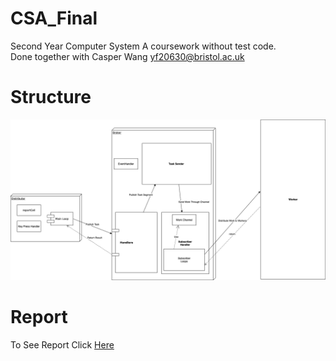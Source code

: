 # CSA_Final
Second Year Computer System A coursework without test code.
<br>
Done together with Casper Wang yf20630@bristol.ac.uk


Structure
==
<img src="https://github.com/MD-20880/CSA_Final/blob/main/System%20Diagram.png?raw=true">

Report
==

To See Report Click <a href="https://github.com/MD-20880/CSA_Final/blob/main/CSA_System_Report.pdf">Here </a>
